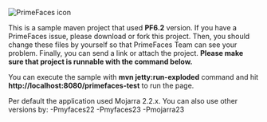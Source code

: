 ![PrimeFaces icon](https://www.primefaces.org/wp-content/uploads/2016/10/prime_logo_new.png)


This is a sample maven project that used <strong>PF6.2</strong> version. If you have a PrimeFaces issue, please download or fork this project. Then, you should change these files by yourself so that PrimeFaces Team can see your problem. Finally, you can send a link or attach the project. <strong>Please make sure that project is runnable with the command below.</strong>

You can execute the sample with <strong>mvn jetty:run-exploded</strong> command and hit <strong>http://localhost:8080/primefaces-test</strong> to run the page.

Per default the application used Mojarra 2.2.x. You can also use other versions by:
-Pmyfaces22
-Pmyfaces23
-Pmojarra23
